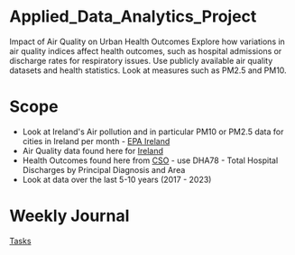 # Applied_Data_Analytics_Project
Impact of Air Quality on Urban Health Outcomes Explore how variations in air quality indices affect health outcomes, such as hospital admissions or discharge rates for respiratory issues. Use publicly available air quality datasets and health statistics. Look at measures such as PM2.5 and PM10.

# Scope
* Look at Ireland's Air pollution and in particular PM10 or PM2.5 data for cities in Ireland per month - [EPA Ireland](https://eparesearch.epa.ie/safer/dataAndResources/mostPopularResources.jsp?type=download)
* Air Quality data found here for [Ireland](https://airquality.ie/readings)
* Health Outcomes found here from [CSO](https://data.cso.ie/) - use DHA78 - Total Hospital Discharges by Principal Diagnosis and Area
* Look at data over the last 5-10 years (2017 - 2023)
# Weekly Journal
[Tasks](https://studentdkit-my.sharepoint.com/:x:/r/personal/mullaneyh_dkit_ie/_layouts/15/Doc.aspx?sourcedoc=%7BCEE35F03-E29F-49CE-80E3-1F5A28AA4116%7D&file=Leon%20Smyth_Weekly%20Goals.xlsx&action=default&mobileredirect=true)


